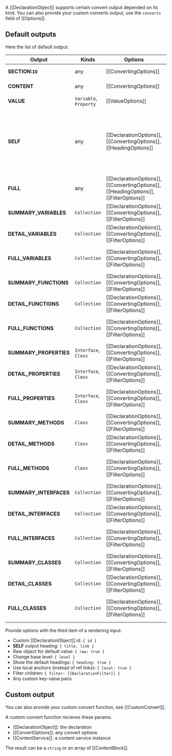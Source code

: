 A [[DeclarationObject]] supports certain convert output depended on its kind. You can also provide your custom converts output, use the `converts` field of [[Options]]. 

## Default outputs

Here the list of default output:

| Output | Kinds | Options | Description |
| --- | --- | --- | --- |
| __SECTION:`ID`__ | any | [[ConvertingOptions]] | A local section |
| __CONTENT__ | any | [[ConvertingOptions]] | The text content |
| __VALUE__ | `Variable`, `Property` | [[ValueOptions]] | Default value |
| __SELF__ | any | [[DeclarationOptions]], [[ConvertingOptions]], [[HeadingOptions]] | Title, description, content WITHOUT local sections, parameters & returns (for function) |
| __FULL__ | any | [[DeclarationOptions]], [[ConvertingOptions]], [[HeadingOptions]], [[FilterOptions]] | All content (with headings) |
| __SUMMARY_VARIABLES__ | `Collection` | [[DeclarationOptions]], [[ConvertingOptions]], [[FilterOptions]] | Summary table of variables |
| __DETAIL_VARIABLES__ | `Collection` | [[DeclarationOptions]], [[ConvertingOptions]], [[FilterOptions]] | Detail list of variables |
| __FULL_VARIABLES__ | `Collection` | [[DeclarationOptions]], [[ConvertingOptions]], [[FilterOptions]] | Summary table & detail list of variables |
| __SUMMARY_FUNCTIONS__ | `Collection` | [[DeclarationOptions]], [[ConvertingOptions]], [[FilterOptions]] | Summary table of functions |
| __DETAIL_FUNCTIONS__ | `Collection` | [[DeclarationOptions]], [[ConvertingOptions]], [[FilterOptions]] | Detail list of functions |
| __FULL_FUNCTIONS__ | `Collection` | [[DeclarationOptions]], [[ConvertingOptions]], [[FilterOptions]] | Summary table & detail list of functions |
| __SUMMARY_PROPERTIES__ | `Interface`, `Class` | [[DeclarationOptions]], [[ConvertingOptions]], [[FilterOptions]] | Summary table of properties |
| __DETAIL_PROPERTIES__ | `Interface`, `Class` | [[DeclarationOptions]], [[ConvertingOptions]], [[FilterOptions]] | Detail list of properties |
| __FULL_PROPERTIES__ | `Interface`, `Class` | [[DeclarationOptions]], [[ConvertingOptions]], [[FilterOptions]] | Summary table & detail list of properties |
| __SUMMARY_METHODS__ | `Class` | [[DeclarationOptions]], [[ConvertingOptions]], [[FilterOptions]] | Summary table of methods |
| __DETAIL_METHODS__ | `Class` | [[DeclarationOptions]], [[ConvertingOptions]], [[FilterOptions]] | Detail list of methods |
| __FULL_METHODS__ | `Class` | [[DeclarationOptions]], [[ConvertingOptions]], [[FilterOptions]] | Summary table & detail list of methods |
| __SUMMARY_INTERFACES__ | `Collection` | [[DeclarationOptions]], [[ConvertingOptions]], [[FilterOptions]] | Summary table of interfaces |
| __DETAIL_INTERFACES__ | `Collection` | [[DeclarationOptions]], [[ConvertingOptions]], [[FilterOptions]] | Detail list of interfaces |
| __FULL_INTERFACES__ | `Collection` | [[DeclarationOptions]], [[ConvertingOptions]], [[FilterOptions]] | Summary table & detail list of interfaces |
| __SUMMARY_CLASSES__ | `Collection` | [[DeclarationOptions]], [[ConvertingOptions]], [[FilterOptions]] | Summary table of classes |
| __DETAIL_CLASSES__ | `Collection`| [[DeclarationOptions]], [[ConvertingOptions]], [[FilterOptions]] | Detail list of classes |
| __FULL_CLASSES__ | `Collection` | [[DeclarationOptions]], [[ConvertingOptions]], [[FilterOptions]] | Summary table & detail list of classes |

Provide options with the third item of a rendering input:

- Custom [[DeclarationObject]] id: `{ id }`
- **SELF** output heading: `{ title, link }`
- Raw object for default value: `{ raw: true }`
- Change base level: `{ level }`
- Show the default headings: `{ heading: true }`
- Use local anchors (instead of ref links): `{ local: true }`
- Filter children: `{ filter: [[DeclarationFilter]] }`
- Any custom key-value pairs

## Custom output

You can also provide your custom convert function, see [[CustomConvert]].

A custom convert function recieves these params:

- [[DeclarationObject]]: the declaration
- [[ConvertOptions]]: any convert options
- [[ContentService]]: a content service instance

The result can be a `string` or an array of [[ContentBlock]].
